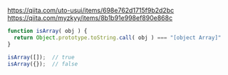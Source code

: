 https://qiita.com/uto-usui/items/698e762d1715f9b2d2bc
https://qiita.com/myzkyy/items/8b1b91e998ef890e868c

```js
function isArray( obj ) {
  return Object.prototype.toString.call( obj ) === "[object Array]"
}

isArray([]);  // true
isArray({});  // false
```